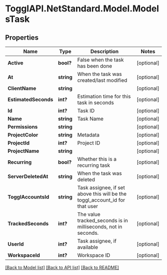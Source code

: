 # TogglAPI.NetStandard.Model.ModelsTask
## Properties

Name | Type | Description | Notes
------------ | ------------- | ------------- | -------------
**Active** | **bool?** | False when the task has been done | [optional] 
**At** | **string** | When the task was created/last modified | [optional] 
**ClientName** | **string** |  | [optional] 
**EstimatedSeconds** | **int?** | Estimation time for this task in seconds | [optional] 
**Id** | **int?** | Task ID | [optional] 
**Name** | **string** | Task Name | [optional] 
**Permissions** | **string** |  | [optional] 
**ProjectColor** | **string** | Metadata | [optional] 
**ProjectId** | **int?** | Project ID | [optional] 
**ProjectName** | **string** |  | [optional] 
**Recurring** | **bool?** | Whether this is a recurring task | [optional] 
**ServerDeletedAt** | **string** | When the task was deleted | [optional] 
**TogglAccountsId** | **string** | Task assignee, if set above this will be the toggl_account_id for that user | [optional] 
**TrackedSeconds** | **int?** | The value tracked_seconds is in milliseconds, not in seconds. | [optional] 
**UserId** | **int?** | Task assignee, if available | [optional] 
**WorkspaceId** | **int?** | Workspace ID | [optional] 

[[Back to Model list]](../README.md#documentation-for-models) [[Back to API list]](../README.md#documentation-for-api-endpoints) [[Back to README]](../README.md)

